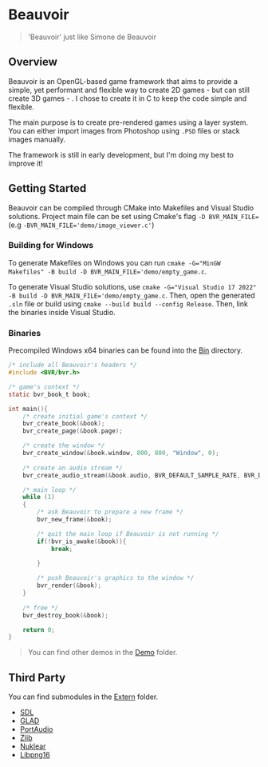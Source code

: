 # Beauvoir
> 'Beauvoir' just like Simone de Beauvoir

## Overview
Beauvoir is an OpenGL-based game framework that aims to provide a simple, yet performant and flexible way to create 2D games - but can still create 3D games - . I chose to create it in C to keep the code simple and flexible.

The main purpose is to create pre-rendered games using a layer system. You can either import images from Photoshop using ```.PSD``` files or stack images manually.

The framework is still in early development, but I'm doing my best to improve it!

## Getting Started
Beauvoir can be compiled through CMake into Makefiles and Visual Studio solutions. 
Project main file can be set using Cmake's flag ```-D BVR_MAIN_FILE=``` (e.g ```-BVR_MAIN_FILE='demo/image_viewer.c'```)

### Building for Windows
To generate Makefiles on Windows you can run 
```cmake -G="MinGW Makefiles" -B build -D BVR_MAIN_FILE='demo/empty_game.c```. 

To generate Visual Studio solutions, use 
```cmake -G="Visual Studio 17 2022" -B build -D BVR_MAIN_FILE='demo/empty_game.c```. Then, open the generated ```.sln``` file or build using ```cmake --build build --config Release```. Then, link the binaries inside Visual Studio.

### Binaries
Precompiled Windows x64 binaries can be found into the [Bin](/bin/) directory. 

```C
/* include all Beauvoir's headers */
#include <BVR/bvr.h>

/* game's context */
static bvr_book_t book;

int main(){
    /* create initial game's context */
    bvr_create_book(&book);
    bvr_create_page(&book.page);

    /* create the window */
    bvr_create_window(&book.window, 800, 800, "Window", 0);
    
    /* create an audio stream */
    bvr_create_audio_stream(&book.audio, BVR_DEFAULT_SAMPLE_RATE, BVR_DEFAULT_AUDIO_BUFFER_SIZE);

    /* main loop */
    while (1)
    {
        /* ask Beauvoir to prepare a new frame */
        bvr_new_frame(&book);

        /* quit the main loop if Beauvoir is not running */
        if(!bvr_is_awake(&book)){
            break;
            
        }

        /* push Beauvoir's graphics to the window */
        bvr_render(&book);
    }
    
    /* free */
    bvr_destroy_book(&book);

    return 0;
}
```
> You can find other demos in the [Demo](/demo/) folder.

## Third Party 
You can find submodules in the [Extern](/extern/) folder.
- [SDL](https://github.com/libsdl-org/SDL)
- [GLAD](https://glad.dav1d.de/)
- [PortAudio](https://github.com/PortAudio/portaudio)
- [Zlib](https://github.com/madler/zlib)
- [Nuklear](https://github.com/vurtun/nuklear)
- [Libpng16](https://github.com/pnggroup/libpng)
